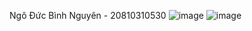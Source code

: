 Ngô Đức Bình Nguyên - 20810310530
![image](https://github.com/user-attachments/assets/ec07d802-d913-42bf-9ed4-625371be15a2)
![image](https://github.com/user-attachments/assets/d3f244c6-2340-40a7-b344-c067919a82b1)
